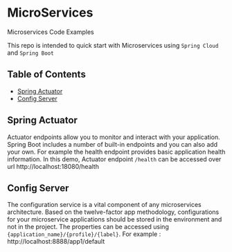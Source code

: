 # MicroServices
Microservices Code Examples

This repo is intended to quick start with Microservices using `Spring Cloud` and `Spring Boot`

## Table of Contents

   * [Spring Actuator](#spring-actuator)
   * [Config Server](#config-server) 


    
## Spring Actuator

Actuator endpoints allow you to monitor and interact with your application. Spring Boot includes a number of built-in endpoints and you can also add your own. For example the health endpoint provides basic application health information. In this demo, Actuator endpoint `/health` can be accessed over url http://localhost:18080/health
    
## Config Server

The configuration service is a vital component of any microservices architecture. Based on the twelve-factor app methodology, configurations for your microservice applications should be stored in the environment and not in the project. 
The properties can be accessed using `{application_name}/{profile}/{label}`. For example : http://localhost:8888/app1/default 
    
    
